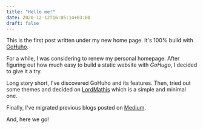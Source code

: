 ```yaml
---
title: "Hello me!"
date: 2020-12-12T16:05:14+03:00
draft: false
---
```


This is the first post written under my new home page.
It's 100% build with [GoHuho](https://gohugo.io/).

For a while, I was considering to renew my personal homepage.
After figuring out how much easy to build a static website with *GoHugo*, I decided to give it a try.

Long story short, I've discovered GoHuho and its features. Then, tried out some themes and decided on [LordMathis](https://github.com/LordMathis/hugo-theme-nix/) which is a simple and minimal one.

Finally, I've migrated previous blogs posted on [Medium](https://medium.com/@odalabasmaz).

And, here we go!
